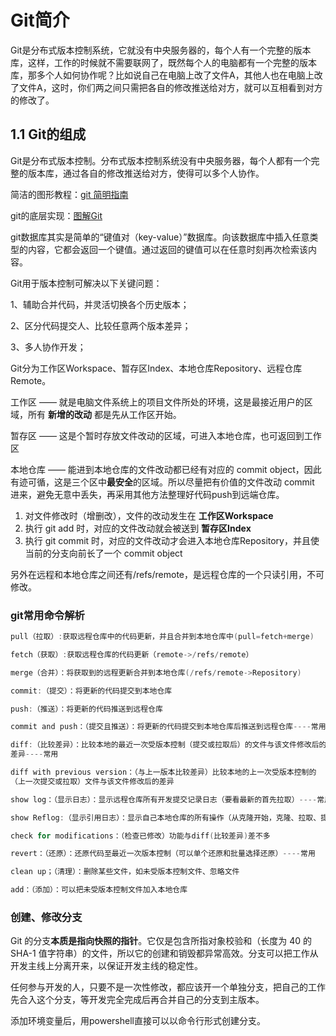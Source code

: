 # Git简介

<!--TOC-->

Git是分布式版本控制系统，它就没有中央服务器的，每个人有一个完整的版本库，这样，工作的时候就不需要联网了，既然每个人的电脑都有一个完整的版本库，那多个人如何协作呢？比如说自己在电脑上改了文件A，其他人也在电脑上改了文件A，这时，你们两之间只需把各自的修改推送给对方，就可以互相看到对方的修改了。

## 1.1 Git的组成

Git是分布式版本控制。分布式版本控制系统没有中央服务器，每个人都有一个完整的版本库，通过各自的修改推送给对方，使得可以多个人协作。

简洁的图形教程：[git 简明指南](https://www.runoob.com/manual/git-guide/)

git的底层实现：[图解Git](https://marklodato.github.io/visual-git-guide/index-zh-cn.html#commit)

git数据库其实是简单的“键值对（key-value）”数据库。向该数据库中插入任意类型的内容，它都会返回一个键值。通过返回的键值可以在任意时刻再次检索该内容。

Git用于版本控制可解决以下关键问题：

1、辅助合并代码，并灵活切换各个历史版本；

2、区分代码提交人、比较任意两个版本差异；

3、多人协作开发；

Git分为工作区Workspace、暂存区Index、本地仓库Repository、远程仓库Remote。

工作区 —— 就是电脑文件系统上的项目文件所处的环境，这是最接近用户的区域，所有 **新增的改动** 都是先从工作区开始。

暂存区 —— 这是个暂时存放文件改动的区域，可进入本地仓库，也可返回到工作区

本地仓库 —— 能进到本地仓库的文件改动都已经有对应的 commit object，因此有迹可循，这是三个区中**最安全**的区域。所以尽量把有价值的文件改动 commit 进来，避免无意中丢失，再采用其他方法整理好代码push到远端仓库。

1. 对文件修改时（增删改），文件的改动发生在 **工作区Workspace**
2. 执行 git add 时，对应的文件改动就会被送到 **暂存区Index**
3. 执行 git commit 时，对应的文件改动才会进入本地仓库Repository，并且使当前的分支向前长了一个 commit object

另外在远程和本地仓库之间还有/refs/remote，是远程仓库的一个只读引用，不可修改。

### git常用命令解析

```c
pull（拉取）:获取远程仓库中的代码更新，并且合并到本地仓库中(pull=fetch+merge)

fetch（获取）:获取远程仓库的代码更新（remote->/refs/remote）

merge（合并）：将获取到的远程更新合并到本地仓库(/refs/remote->Repository)

commit:（提交）：将更新的代码提交到本地仓库

push:（推送）：将更新的代码推送到远程仓库

commit and push：（提交且推送）：将更新的代码提交到本地仓库后推送到远程仓库----常用

diff:（比较差异）：比较本地的最近一次受版本控制（提交或拉取后）的文件与该文件修改后的
差异----常用

diff with previous version：（与上一版本比较差异）比较本地的上一次受版本控制的
（上一次提交或拉取）文件与该文件修改后的差异

show log：（显示日志）：显示远程仓库所有开发提交记录日志（要看最新的首先拉取）----常用

show Reflog:（显示引用日志）：显示自己本地仓库的所有操作（从克隆开始，克隆、拉取、提交）

check for modifications：（检查已修改）功能与diff(比较差异)差不多

revert：（还原）：还原代码至最近一次版本控制（可以单个还原和批量选择还原）----常用

clean up；（清理）：删除某些文件，如未受版本控制文件、忽略文件

add：（添加）：可以把未受版本控制文件加入本地仓库
```

### 创建、修改分支

 Git 的分支**本质是指向快照的指针**。它仅是包含所指对象校验和（长度为 40 的 SHA-1 值字符串）的文件，所以它的创建和销毁都异常高效。分支可以把工作从开发主线上分离开来，以保证开发主线的稳定性。

任何参与开发的人，只要不是一次性修改，都应该开一个单独分支，把自己的工作先合入这个分支，等开发完全完成后再合并自己的分支到主版本。

添加环境变量后，用powershell直接可以以命令行形式创建分支。
